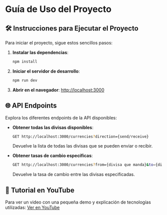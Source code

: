 # Guía de Uso del Proyecto

## 🛠️ Instrucciones para Ejecutar el Proyecto

Para iniciar el proyecto, sigue estos sencillos pasos:

1. **Instalar las dependencias**:
    ```bash
    npm install
    ```

2. **Iniciar el servidor de desarrollo**:
    ```bash
    npm run dev
    ```

3. **Abrir en el navegador**:
    [http://localhost:3000](http://localhost:3000)

## 🌐 API Endpoints

Explora los diferentes endpoints de la API disponibles:

- **Obtener todas las divisas disponibles**:
    ```bash
    GET http://localhost:3000/currencies?direction={send/receive}
    ```
    Devuelve la lista de todas las divisas que se pueden enviar o recibir.

- **Obtener tasas de cambio específicas**:
    ```bash
    GET http://localhost:3000/currencies?from={divisa que manda}&to={divisa que recibe}
    ```
    Devuelve la tasa de cambio entre las divisas especificadas.

## 🎥 Tutorial en YouTube

Para ver un video con una pequeña demo y explicación de tecnologías utilizadas:
[Ver en YouTube](https://www.youtube.com/watch?v=phISHSHo-Tw)
